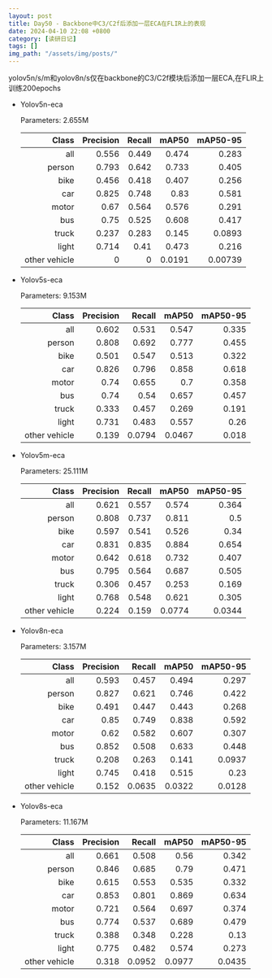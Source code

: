 ```yaml
---
layout: post
title: Day50 - Backbone中C3/C2f后添加一层ECA在FLIR上的表现
date: 2024-04-10 22:08 +0800
category: [读研日记]
tags: []
img_path: "/assets/img/posts/"
---
```


yolov5n/s/m和yolov8n/s仅在backbone的C3/C2f模块后添加一层ECA,在FLIR上训练200epochs

- Yolov5n-eca

    Parameters: 2.655M

    |                Class| Precision|    Recall|     mAP50|  mAP50-95|
    |                 ---:|      ---:|      ---:|      ---:|      ---:|
    |                  all|     0.556|     0.449|     0.474|     0.283|
    |               person|     0.793|     0.642|     0.733|     0.405|
    |                 bike|     0.456|     0.418|     0.407|     0.256|
    |                  car|     0.825|     0.748|      0.83|     0.581|
    |                motor|      0.67|     0.564|     0.576|     0.291|
    |                  bus|      0.75|     0.525|     0.608|     0.417|
    |                truck|     0.237|     0.283|     0.145|    0.0893|
    |                light|     0.714|      0.41|     0.473|     0.216|
    |        other vehicle|         0|         0|    0.0191|   0.00739|

- Yolov5s-eca

    Parameters: 9.153M

    |                Class| Precision|    Recall|     mAP50|  mAP50-95|
    |                 ---:|      ---:|      ---:|      ---:|      ---:|
    |                  all|     0.602|     0.531|     0.547|     0.335|
    |               person|     0.808|     0.692|     0.777|     0.455|
    |                 bike|     0.501|     0.547|     0.513|     0.322|
    |                  car|     0.826|     0.796|     0.858|     0.618|
    |                motor|      0.74|     0.655|       0.7|     0.358|
    |                  bus|      0.74|      0.54|     0.657|     0.457|
    |                truck|     0.333|     0.457|     0.269|     0.191|
    |                light|     0.731|     0.483|     0.557|      0.26|
    |        other vehicle|     0.139|    0.0794|    0.0467|     0.018|

- Yolov5m-eca

    Parameters: 25.111M

    |                Class| Precision|    Recall|     mAP50|  mAP50-95|
    |                 ---:|      ---:|      ---:|      ---:|      ---:|
    |                  all|     0.621|     0.557|     0.574|     0.364|
    |               person|     0.808|     0.737|     0.811|       0.5|
    |                 bike|     0.597|     0.541|     0.526|      0.34|
    |                  car|     0.831|     0.835|     0.884|     0.654|
    |                motor|     0.642|     0.618|     0.732|     0.407|
    |                  bus|     0.795|     0.564|     0.687|     0.505|
    |                truck|     0.306|     0.457|     0.253|     0.169|
    |                light|     0.768|     0.548|     0.621|     0.305|
    |        other vehicle|     0.224|     0.159|    0.0774|    0.0344|

- Yolov8n-eca

    Parameters: 3.157M

    |                Class| Precision|    Recall|     mAP50|  mAP50-95|
    |                 ---:|      ---:|      ---:|      ---:|      ---:|
    |                  all|     0.593|     0.457|     0.494|     0.297|
    |               person|     0.827|     0.621|     0.746|     0.422|
    |                 bike|     0.491|     0.447|     0.443|     0.268|
    |                  car|      0.85|     0.749|     0.838|     0.592|
    |                motor|      0.62|     0.582|     0.607|     0.307|
    |                  bus|     0.852|     0.508|     0.633|     0.448|
    |                truck|     0.208|     0.263|     0.141|    0.0937|
    |                light|     0.745|     0.418|     0.515|      0.23|
    |        other vehicle|     0.152|    0.0635|    0.0322|    0.0128|

- Yolov8s-eca

    Parameters: 11.167M

    |                Class| Precision|    Recall|     mAP50|  mAP50-95|
    |                 ---:|      ---:|      ---:|      ---:|      ---:|
    |                  all|     0.661|     0.508|      0.56|     0.342|
    |               person|     0.846|     0.685|      0.79|     0.471|
    |                 bike|     0.615|     0.553|     0.535|     0.332|
    |                  car|     0.853|     0.801|     0.869|     0.634|
    |                motor|     0.721|     0.564|     0.697|     0.374|
    |                  bus|     0.774|     0.537|     0.689|     0.479|
    |                truck|     0.388|     0.348|     0.228|      0.13|
    |                light|     0.775|     0.482|     0.574|     0.273|
    |        other vehicle|     0.318|    0.0952|    0.0977|    0.0435|
